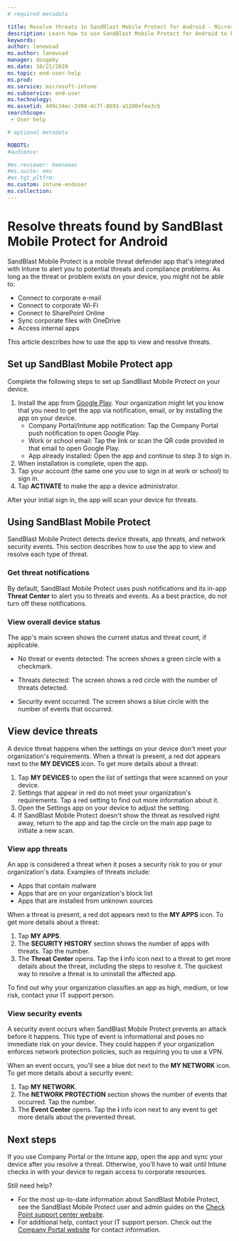 ```yaml
---
# required metadata

title: Resolve threats in SandBlast Mobile Protect for Android - Microsoft Intune | Microsoft Docs
description: Learn how to use SandBlast Mobile Protect for Android to keep your device secure.    
keywords:
author: lenewsad
ms.author: lanewsad
manager: dougeby
ms.date: 10/21/2020
ms.topic: end-user-help
ms.prod:
ms.service: microsoft-intune
ms.subservice: end-user
ms.technology:
ms.assetid: 449c34ec-2d94-4c7f-8691-a5200efee3cb
searchScope:
 - User help

# optional metadata

ROBOTS:  
#audience:

#ms.reviewer: heenamac
#ms.suite: ems
#ms.tgt_pltfrm:
ms.custom: intune-enduser
ms.collection: 
---
```


# Resolve threats found by SandBlast Mobile Protect for Android

SandBlast Mobile Protect is a mobile threat defender app that's integrated with Intune to alert you to potential threats and compliance problems. As long as the threat or problem exists on your device, you might not be able to:   

* Connect to corporate e-mail  
* Connect to corporate Wi-Fi  
* Connect to SharePoint Online  
* Sync corporate files with OneDrive  
* Access internal apps   

This article describes how to use the app to view and resolve threats.  

## Set up SandBlast Mobile Protect app    
Complete the following steps to set up SandBlast Mobile Protect on your device.  

1. Install the app from [Google Play](https://go.microsoft.com/fwlink/?linkid=2139455). Your organization might let you know that you need to get the app via notification, email, or by installing the app on your device.  
    * Company Portal/Intune app notification: Tap the Company Portal push notification to open Google Play.  
    * Work or school email: Tap the link or scan the QR code provided in that email to open Google Play. 
    * App already installed: Open the app and continue to step 3 to sign in.  
3. When installation is complete, open the app.  
4. Tap your account (the same one you use to sign in at work or school) to sign in.  
5. Tap **ACTIVATE** to make the app a device administrator.  

After your initial sign in, the app will scan your device for threats.  

## Using SandBlast Mobile Protect    
SandBlast Mobile Protect detects device threats, app threats, and network security events. This section describes how to use the app to view and resolve each type of threat. 

### Get threat notifications         
By default, SandBlast Mobile Protect uses push notifications and its in-app **Threat Center** to alert you to threats and events. As a best practice, do not turn off these notifications.  

 ### View overall device status  
The app's main screen shows the current status and threat count, if applicable. 

* No threat or events detected: The screen shows a green circle with a checkmark. 

* Threats detected: The screen shows a red circle with the number of threats detected.  

* Security event occurred: The screen shows a blue circle with the number of events that occurred.  

## View device threats 
A device threat happens when the settings on your device don't meet your organization's requirements. When a threat is present, a red dot appears next to the **MY DEVICES** icon. To get more details about a threat: 

1. Tap **MY DEVICES** to open the list of settings that were scanned on your device. 
2. Settings that appear in red do not meet your organization's requirements. Tap a red setting to find out more information about it.
3. Open the Settings app on your device to adjust the setting.  
4. If SandBlast Mobile Protect doesn't show the threat as resolved right away, return to the app and tap the circle on the main app page to initiate a new scan.  

### View app threats      
An app is considered a threat when it poses a security risk to you or your organization's data. Examples of threats include:

* Apps that contain malware
* Apps that are on your organization's block list
* Apps that are installed from unknown sources 

When a threat is present, a red dot appears next to the **MY APPS** icon. To get more details about a threat: 

1. Tap **MY APPS**. 
2. The **SECURITY HISTORY** section shows the number of apps with threats. Tap the number.
3. The **Threat Center** opens. Tap the **i** info icon next to a threat to get more details about the threat, including the steps to resolve it. The quickest way to resolve a threat is to uninstall the affected app.  

To find out why your organization classifies an app as high, medium, or low risk, contact your IT support person.   

### View security events   
A security event occurs when SandBlast Mobile Protect prevents an attack before it happens. This type of event is informational and poses no immediate risk on your device. They could happen if your organization enforces network protection policies, such as requiring you to use a VPN. 

When an event occurs, you'll see a blue dot next to the **MY NETWORK** icon.  To get more details about a security event:

1. Tap **MY NETWORK**. 
2. The **NETWORK PROTECTION** section shows the number of events that occurred. Tap the number.  
3. The **Event Center** opens. Tap the **i** info icon next to any event to get more details about the prevented threat. 

## Next steps  
If you use Company Portal or the Intune app, open the app and sync your device after you resolve a threat. Otherwise, you'll have to wait until Intune checks in with your device to regain access to corporate resources.   

Still need help? 

* For the most up-to-date information about SandBlast Mobile Protect, see the SandBlast Mobile Protect user and admin guides on the [Check Point support center website](https://supportcenter.checkpoint.com/supportcenter/portal?eventSubmit_doGoviewsolutiondetails=&solutionid=sk120655). 
* For additional help, contact your IT support person. Check out the [Company Portal website](https://go.microsoft.com/fwlink/?linkid=2010980) for contact information.  
